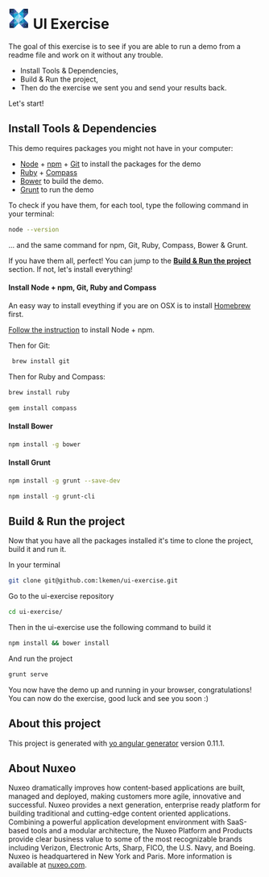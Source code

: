 # ![nuxeo](app/images/nuxeo_logo.png) UI Exercise
The goal of this exercise is to see if you are able to run a demo from a readme file and work on it without any trouble.

* Install Tools & Dependencies,
* Build & Run the project,
* Then do the exercise we sent you and send your results back.

Let's start!

## Install Tools & Dependencies

This demo requires packages you might not have in your computer: 

* [Node](https://docs.npmjs.com/getting-started/installing-node) + [npm](https://www.npmjs.com/) + [Git](https://git-scm.com/) to install the packages for the demo
* [Ruby](https://www.ruby-lang.org/en/) + [Compass](http://compass-style.org/install/)
* [Bower](http://bower.io/) to build the demo.
* [Grunt](http://gruntjs.com/) to run the demo

To check if you have them, for each tool, type the following command in your terminal:

```sh
node --version
```

... and the same command for npm, Git, Ruby, Compass, Bower & Grunt.

If you have them all, perfect! You can jump to the **[Build & Run the project](#build--run-the-project)** section.
If not, let's install everything!

#### Install Node + npm, Git, Ruby and Compass
An easy way to install eveything if you are on OSX is to install [Homebrew](http://brew.sh/) first.

[Follow the instruction](https://changelog.com/install-node-js-with-homebrew-on-os-x/) to install Node + npm.

Then for Git:

```sh
 brew install git
```

Then for Ruby and Compass:

```sh
brew install ruby
```

```sh
gem install compass
```

#### Install Bower
```sh
npm install -g bower
```

#### Install Grunt
```sh
npm install -g grunt --save-dev
```

```sh
npm install -g grunt-cli
```

## Build & Run the project
Now that you have all the packages installed it's time to clone the project, build it and run it.

In your terminal

```sh
git clone git@github.com:lkemen/ui-exercise.git
```

Go to the ui-exercise repository

```sh
cd ui-exercise/
```

Then in the ui-exercise use the following command to build it

```sh
npm install && bower install
```

And run the project

```sh
grunt serve
```

You now have the demo up and running in your browser, congratulations!
You can now do the exercise, good luck and see you soon :)


## About this project

This project is generated with [yo angular generator](https://github.com/yeoman/generator-angular)
version 0.11.1.

## About Nuxeo

Nuxeo dramatically improves how content-based applications are built, managed and deployed, making customers more agile, innovative and successful. Nuxeo provides a next generation, enterprise ready platform for building traditional and cutting-edge content oriented applications. Combining a powerful application development environment with SaaS-based tools and a modular architecture, the Nuxeo Platform and Products provide clear business value to some of the most recognizable brands including Verizon, Electronic Arts, Sharp, FICO, the U.S. Navy, and Boeing. Nuxeo is headquartered in New York and Paris. More information is available at [nuxeo.com](http://nuxeo.com).
